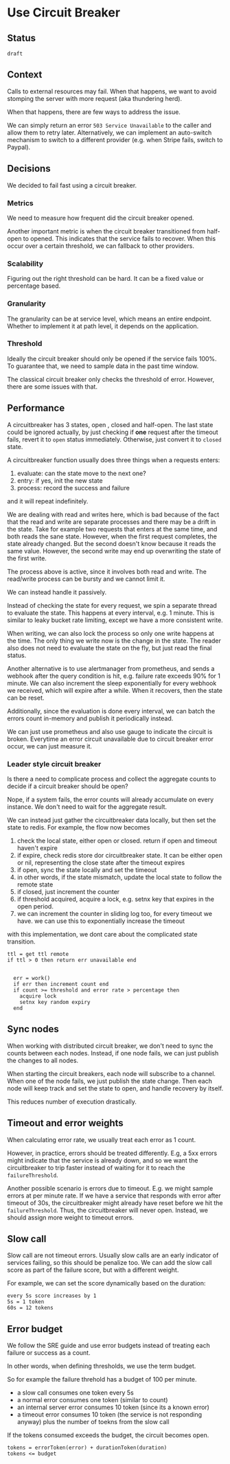 # Use Circuit Breaker


## Status

`draft`


## Context

Calls to external resources may fail. When that happens, we want to avoid stomping the server with more request (aka thundering herd).

When that happens, there are few ways to address the issue.

We can simply return an error `503 Service Unavailable` to the caller and allow them to retry later.
Alternatively, we can implement an auto-switch mechanism to switch to a different provider (e.g. when Stripe fails, switch to Paypal).


## Decisions

We decided to fail fast using a circuit breaker.


### Metrics

We need to measure how frequent did the circuit breaker opened.

Another important metric is when the circuit breaker transitioned from half-open to opened. This indicates that the service fails to recover.
When this occur over a certain threshold, we can fallback to other providers.


### Scalability

Figuring out the right threshold can be hard. It can be a fixed value or percentage based.

### Granularity


The granularity can be at service level, which means an entire endpoint. Whether to implement it at path level, it depends on the application.

### Threshold


Ideally the circuit breaker should only be opened if the service fails 100%. To guarantee that, we need to sample data in the past time window.


The classical circuit breaker only checks the threshold of error. However, there are some issues with that.


## Performance 

A circuitbreaker has 3 states, open , closed and half-open. The last state could be ignored actually, by just checking if **one** request after the timeout fails, revert it to `open` status immediately. Otherwise, just convert it to `closed` state.


A circuitbreaker function usually does three things when a requests enters:

1. evaluate: can the state move to the next one?
2. entry: if yes, init the new state
3. process: record the success and failure

and it will repeat indefinitely.

We are dealing with read and writes here, which is bad because of the fact that the read and write are separate processes and there may be a drift in the state. Take for example two requests that enters at the same time, and both reads the sane state. However, when the first request completes, the state already changed. But the second doesn't know because it reads the same value. However, the second write may end up overwriting the state of the first write.

The process above is active, since it involves both read and write. The read/write process can be bursty and we cannot limit it.

We can instead handle it passively.

Instead of checking the state for every request, we spin a separate thread to evaluate the state. This happens at every interval, e.g. 1 minute. This is similar to leaky bucket rate limiting, except we have a more consistent write.

When writing, we can also lock the process so only one write happens at the time. The only thing we write now is the change in the state. The reader also does not need to evaluate the state on the fly, but just read the final status.


Another alternative is to use alertmanager from prometheus, and sends a webhook after the query condition is hit, e.g. failure rate exceeds 90% for 1 minute. We can also increment the sleep exponentially for every webhook we received, which will expire after a while. When it recovers, then the state can be reset.

Additionally, since the evaluation is done every interval, we can batch the errors count in-memory and publish it periodically instead.

We can just use prometheus and also use gauge to indicate the circuit is broken. Everytime an error circuit unavailable due to circuit breaker error occur, we can just measure it.

### Leader style circuit breaker

Is there a need to complicate process and collect the aggregate counts to decide if a circuit breaker should be open?

Nope, if a system fails, the error counts will already accumulate on every instance. We don't need to wait for the aggregate result.

We can instead just gather the circuitbreaker data locally, but then set the state to redis. For example, the flow now becomes


1. check the local state, either open or closed. return if open and timeout haven't expire 
2. if expire, check redis store dor circuitbreaker state. It can be either open or nil, representing the close state after the timeout expires
3. if open, sync the state locally and set the timeout
4. in other words, if the state mismatch, update the local state to follow the remote state
5. if closed, just increment the counter
6. if threshold acquired, acquire a lock, e.g. setnx key that expires in the open period.
7. we can increment the counter in sliding log too, for every timeout we have. we can use this to exponentially increase the timeout

with this implementation, we dont care about the complicated state transition.


```
ttl = get ttl remote
if ttl > 0 then return err unavailable end


  err = work()
  if err then increment count end
  if count >= threshold and error rate > percentage then
    acquire lock
    setnx key random expiry
  end
```


## Sync nodes

When working with distributed circuit breaker, we don't need to sync the counts between each nodes. Instead, if one node fails, we can just publish the changes to all nodes.

When starting the circuit breakers, each node will subscribe to a channel. When one of the node fails, we just publish the state change.
Then each node will keep track and set the state to open, and handle recovery by itself.

This reduces number of execution drastically.


## Timeout and error weights

When calculating error rate, we usually treat each error as 1 count.

However, in practice, errors should be treated differently. E.g, a 5xx errors might indicate that the service is already down, and so we want the circuitbreaker to trip faster instead of waiting for it to reach the `failureThreshold`.

Another possible scenario is errors due to timeout. E.g. we might sample errors at per minute rate. If we have a service that responds with error after timeout of 30s, the circuitbreaker might already have reset before we hit the `failureThreshold`. Thus, the circuitbreaker will never open. Instead, we should assign more weight to timeout errors.

## Slow call 

Slow call are not timeout errors. Usually slow calls are an early indicator of services failing, so this should be penalize too. We can add the slow call score as part of the failure score, but with a different weight.

For example, we can set the score dynamically based on the duration:

```
every 5s score increases by 1
5s = 1 token
60s = 12 tokens
```

## Error budget

We follow the SRE guide and use error budgets instead of treating each failure or success as a count.

In other words, when defining thresholds, we use the term budget.

So for example the failure threhold has a budget of 100 per minute.

- a slow call consumes one token every 5s
- a normal error consumes one token (similar to count)
- an internal server error consumes 10 token (since its a known error)
- a timeout error consumes 10 token (the service is not responding anyway) plus the number of toekns from the slow call

If the tokens consumed exceeds the budget, the circuit becomes open.

```
tokens = errorToken(error) + durationToken(duration)
tokens <= budget
```

